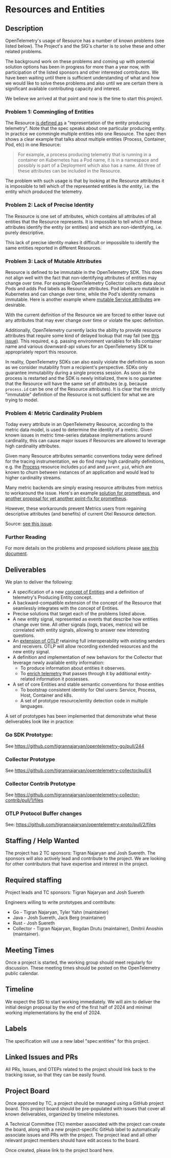 # Resources and Entities

## Description

OpenTelemetry's usage of Resource has a number of known problems (see listed below). The Project's and the SIG's charter is to solve these and other related problems. 

The background work on these problems and coming up with potential solution options has been in progress for more than a year now, with participation of the listed sponsors and other interested contributors. We have been waiting until there is sufficient understanding of what and how we would like to solve these problems and also until we are certain there is significant available contributing capacity and interest.

We believe we arrived at that point and now is the time to start this project.

### Problem 1: Commingling of Entities

The Resource [is defined as](https://github.com/open-telemetry/opentelemetry-specification/blob/main/specification/resource/sdk.md) a "representation of the entity producing telemetry". Note that the spec speaks about one particular producing entity. In practice we commingle multiple entities into one Resource. The spec then shows a clear example that talks about multiple entities (Process, Container, Pod, etc) in one Resource:

>For example, a process producing telemetry that is running in a container on Kubernetes has a Pod name, it is in a namespace and possibly is part of a Deployment which also has a name. All three of these attributes can be included in the Resource.

The problem with such usage is that by looking at the Resource attributes it is impossible to tell which of the represented entities is *the entity*, i.e. the entity which produced the telemetry.

### Problem 2: Lack of Precise Identity

The Resource is one set of attributes, which contains all attributes of all entities that the Resource represents. It is impossible to tell which of these attributes identify the entity (or entities) and which are non-identifying, i.e. purely descriptive.

This lack of precise identity makes it difficult or impossible to identify the same entities reported in different Resources. 

### Problem 3: Lack of Mutable Attributes

Resource is defined to be immutable in the OpenTelemetry SDK. This does not align well with the fact that non-identifying attributes of entities may change over time. For example OpenTelemetry Collector collects data about Pods and adds Pod labels as Resource attributes. Pod labels are mutable in Kubernetes and can change over time, while the Pod's identity remains immutable. Here is another example where [mutable Service attributes](https://github.com/open-telemetry/opentelemetry-specification/issues/3401#issuecomment-1511770735) are desirable.

With the current definition of the Resource we are forced to either leave out any attributes that may ever change over time or violate the spec definition.

Additionally, OpenTelemetry currently lacks the ability to provide resource attributes that require some kind of delayed lookup that may fail (see [this issue](https://github.com/open-telemetry/opentelemetry-specification/issues/1298)). This required, e.g. passing environment variables for k8s container name and various downward-api values for an OpenTelemetry SDK to appropriately report this resource.

In reality, OpenTelemetry SDKs can also easily violate the definition as soon as we consider mutability from a recipient's perspective. SDKs only guarantee immutability during a single process session. As soon as the process is restarted and the SDK is newly initialized, there is no guarantee that the Resource will have the same set of attributes (e.g. because `process.id` can be one of the Resource attributes).
It is clear that the strictly "immutable" definition of the Resource is not sufficient for what we are trying to model.

### Problem 4: Metric Cardinality Problem

Today every attribute in an OpenTelemetry Resource, according to the metric data model, is used to determine the identity of a metric.  Given known issues in metric time-series database implementations around cardinality, this can cause major issues if Resources are allowed to leverage high cardinality attributes. 

Given many Resource attributes semantic conventions today were defined for the tracing instrumentation, we do find many high cardinality definitions, e.g. the [Process](https://github.com/open-telemetry/semantic-conventions/blob/main/docs/resource/process.md#process) resource includes `pid` and and `parent_pid`, which are known to churn between instances of an application and would lead to higher cardinality streams. 

Many metric backends are simply erasing resource attributes from metrics to workaround the issue.  Here's an example [solution for prometheus](https://github.com/open-telemetry/opentelemetry-specification/issues/1782), and [another proposal for yet another point-fix for prometheus](https://github.com/open-telemetry/opentelemetry-specification/pull/2736).

However, these workarounds prevent Metrics users from regaining descriptive attributes (and benefits) of current Otel Resource detection.

Source: [see this issue](https://github.com/open-telemetry/opentelemetry-specification/issues/2775).

### Further Reading 

For more details on the problems and proposed solutions please [see this document](https://docs.google.com/document/d/1VUdBRInLEhO_0ABAoiLEssB1CQO_IcD5zDnaMEha42w/edit).

## Deliverables

We plan to deliver the following:

- A specification of a new [concept of Entities](https://docs.google.com/document/d/1VUdBRInLEhO_0ABAoiLEssB1CQO_IcD5zDnaMEha42w/edit#heading=h.psbmkrtahy3d) and a definition of telemetry's Producing Entity concept.
- A backward-compatible extension of the concept of the Resource that seamlessly integrates with the concept of Entities.
- Precise solutions that target each of the problems listed above.
- A new entity signal, represented as events that describe how entities change over time. All other signals (logs, traces, metrics) will be correlated with entity signals, allowing to answer new interesting questions.
- An [extension of OTLP](https://docs.google.com/document/d/1VUdBRInLEhO_0ABAoiLEssB1CQO_IcD5zDnaMEha42w/edit#heading=h.dovorfw3l4sf) retaining full interoperability with existing senders and receivers. OTLP will allow recording extended resources and the new entity signal.
- A definition and implementation of new behaviors for the Collector that leverage newly available entity information:
  - To produce information about entities it observes.
  - To [enrich telemetry](https://docs.google.com/document/d/1VUdBRInLEhO_0ABAoiLEssB1CQO_IcD5zDnaMEha42w/edit#heading=h.ij8yjheo645z) that passes through it by additional entity-related information it possesses.
- A set of core Entities and stable semantic conventions for those entities
  - To bootstrap consistent identity for Otel users: Service, Process, Host, Container and k8s.
  - A set of prototype resource/entity detection code in multiple languages.

A set of prototypes has been implemented that demonstrate what these deliverables look like in practice:

### Go SDK Prototype:

See https://github.com/tigrannajaryan/opentelemetry-go/pull/244

### Collector Prototype

See https://github.com/tigrannajaryan/opentelemetry-collector/pull/4

### Collector Contrib Prototype

See https://github.com/tigrannajaryan/opentelemetry-collector-contrib/pull/1/files

### OTLP Protocol Buffer changes

See: https://github.com/tigrannajaryan/opentelemetry-proto/pull/2/files

## Staffing / Help Wanted

The project has 2 TC sponsors: Tigran Najaryan and Josh Suereth. The sponsors will also actively lead and contribute to the project. We are looking for other contributors that have expertise and interest in the project.

## Required staffing

Project leads and TC sponsors: Tigran Najaryan and Josh Suereth

Engineers willing to write prototypes and contribute:

- Go - Tigran Najaryan, Tyler Yahn (maintainer)
- Java - Josh Suereth, Jack Berg (maintainer)
- Rust - Josh Suereth
- Collector - Tigran Najaryan, Bogdan Drutu (maintainer), Dmitrii Anoshin (maintainer).

## Meeting Times
Once a project is started, the working group should meet regularly for discussion. These meeting times should be posted on the OpenTelemetry public calendar.

## Timeline

We expect the SIG to start working immediately. We will aim to deliver the initial design proposal by the end of the first half of 2024 and minimal working implementations by the end of 2024.

## Labels

The specification will use a new label "spec:entities" for this project.

## Linked Issues and PRs

All PRs, Issues, and OTEPs related to the project should link back to the tracking issue, so that they can be easily found.

## Project Board

Once approved by TC, a project should be managed using a GitHub project board. This project board should be pre-populated with issues that cover all known deliverables, organized by timeline milestones.

A Technical Committee (TC) member associated with the project can create the board, along with a new project-specific GitHub label to automatically associate issues and PRs with the project. The project lead and all other relevant project members should have edit access to the board.

Once created, please link to the project board here.
